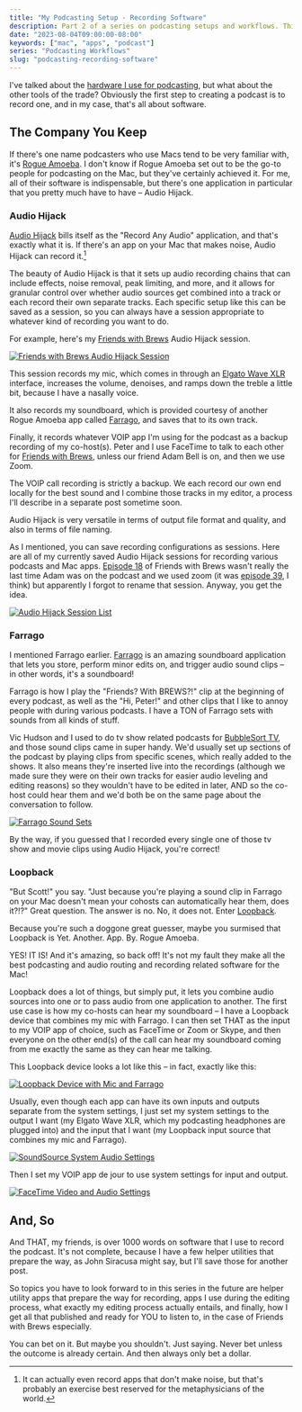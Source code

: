 ```yaml
---
title: "My Podcasting Setup - Recording Software"
description: Part 2 of a series on podcasting setups and workflows. This is the software I use for recording podcasts.
date: "2023-08-04T09:00:00-08:00"
keywords: ["mac", "apps", "podcast"]
series: "Podcasting Workflows"
slug: "podcasting-recording-software"
---
```


I've talked about the [hardware I use for podcasting](https://scottwillsey.com/podcasting-setup-hardware/), but what about the other tools of the trade? Obviously the first step to creating a podcast is to record one, and in my case, that's all about software.

## The Company You Keep

If there's one name podcasters who use Macs tend to be very familiar with, it's [Rogue Amoeba](https://rogueamoeba.com). I don't know if Rogue Amoeba set out to be the go-to people for podcasting on the Mac, but they've certainly achieved it. For me, all of their software is indispensable, but there's one application in particular that you pretty much have to have – Audio Hijack.

### Audio Hijack

[Audio Hijack](https://rogueamoeba.com/audiohijack/) bills itself as the "Record Any Audio" application, and that's exactly what it is. If there's an app on your Mac that makes noise, Audio Hijack can record it.[^1]

The beauty of Audio Hijack is that it sets up audio recording chains that can include effects, noise removal, peak limiting, and more, and it allows for granular control over whether audio sources get combined into a track or each record their own separate tracks. Each specific setup like this can be saved as a session, so you can always have a session appropriate to whatever kind of recording you want to do.

For example, here's my [Friends with Brews](https://friendswithbrews.com) Audio Hijack session.

[![Friends with Brews Audio Hijack Session](../../assets/images/posts/AudioHijackFwBSession-296E143F-42B1-4413-9652-108458F4BB64.jpeg)](/images/posts/AudioHijackFwBSession-296E143F-42B1-4413-9652-108458F4BB64.jpeg)

This session records my mic, which comes in through an [Elgato Wave XLR](https://www.elgato.com/us/en/p/wave-xlr) interface, increases the volume, denoises, and ramps down the treble a little bit, because I have a nasally voice.

It also records my soundboard, which is provided courtesy of another Rogue Amoeba app called [Farrago](https://rogueamoeba.com/farrago/), and saves that to its own track.

Finally, it records whatever VOIP app I'm using for the podcast as a backup recording of my co-host(s). Peter and I use FaceTime to talk to each other for [Friends with Brews](https://friendswithbrews.com), unless our friend Adam Bell is on, and then we use Zoom.

The VOIP call recording is strictly a backup. We each record our own end locally for the best sound and I combine those tracks in my editor, a process I'll describe in a separate post sometime soon.

Audio Hijack is very versatile in terms of output file format and quality, and also in terms of file naming.

As I mentioned, you can save recording configurations as sessions. Here are all of my currently saved Audio Hijack sessions for recording various podcasts and Mac apps. [Episode 18](https://friendswithbrews.com/18/) of Friends with Brews wasn't really the last time Adam was on the podcast and we used zoom (it was [episode 39](https://friendswithbrews.com/39/), I think) but apparently I forgot to rename that session. Anyway, you get the idea.

[![Audio Hijack Session List](../../assets/images/posts/AudioHijackSessionsList-22BCE0E0-6ECE-417D-B0F0-20DDEACD35B4.jpeg)](/images/posts/AudioHijackSessionsList-22BCE0E0-6ECE-417D-B0F0-20DDEACD35B4.jpeg)

### Farrago

I mentioned Farrago earlier. [Farrago](https://rogueamoeba.com/farrago/) is an amazing soundboard application that lets you store, perform minor edits on, and trigger audio sound clips – in other words, it's a soundboard!

Farrago is how I play the "Friends? With BREWS?!" clip at the beginning of every podcast, as well as the "Hi, Peter!" and other clips that I like to annoy people with during various podcasts. I have a TON of Farrago sets with sounds from all kinds of stuff.

Vic Hudson and I used to do tv show related podcasts for [BubbleSort TV](https://bubblesort.show/bubblesort-tv/), and those sound clips came in super handy. We'd usually set up sections of the podcast by playing clips from specific scenes, which really added to the shows. It also means they're inserted live into the recordings (although we made sure they were on their own tracks for easier audio leveling and editing reasons) so they wouldn't have to be edited in later, AND so the co-host could hear them and we'd both be on the same page about the conversation to follow.

[![Farrago Sound Sets](../../assets/images/posts/FarragoSets-96F9B286-8CC9-4BAD-9CAE-9DCBCA223A29.jpeg)](/images/posts/FarragoSets-96F9B286-8CC9-4BAD-9CAE-9DCBCA223A29.jpeg)

By the way, if you guessed that I recorded every single one of those tv show and movie clips using Audio Hijack, you're correct!

### Loopback

"But Scott!" you say. "Just because you're playing a sound clip in Farrago on your Mac doesn't mean your cohosts can automatically hear them, does it?!?" Great question. The answer is no. No, it does not. Enter [Loopback](https://rogueamoeba.com/loopback/).

Because you're such a doggone great guesser, maybe you surmised that Loopback is Yet. Another. App. By. Rogue Amoeba.

YES! IT IS! And it's amazing, so back off! It's not my fault they make all the best podcasting and audio routing and recording related software for the Mac!

Loopback does a lot of things, but simply put, it lets you combine audio sources into one or to pass audio from one application to another. The first use case is how my co-hosts can hear my soundboard – I have a Loopback device that combines my mic with Farrago. I can then set THAT as the input to my VOIP app of choice, such as FaceTime or Zoom or Skype, and then everyone on the other end(s) of the call can hear my soundboard coming from me exactly the same as they can hear me talking.

This Loopback device looks a lot like this – in fact, exactly like this:

[![Loopback Device with Mic and Farrago](../../assets/images/posts/LoopbackMicAndFarrago-A8783B3D-3C98-4FCC-BDAF-C4AB24B2D8FC.jpeg)](/images/posts/LoopbackMicAndFarrago-A8783B3D-3C98-4FCC-BDAF-C4AB24B2D8FC.jpeg)

Usually, even though each app can have its own inputs and outputs separate from the system settings, I just set my system settings to the output I want (my Elgato Wave XLR, which my podcasting headphones are plugged into) and the input that I want (my Loopback input source that combines my mic and Farrago).

[![SoundSource System Audio Settings](../../assets/images/posts/SoundSource-25F30062-97B2-48F2-A923-EFA82FAC2FD8.png)](/images/posts/SoundSource-25F30062-97B2-48F2-A923-EFA82FAC2FD8.webp)

Then I set my VOIP app de jour to use system settings for input and output.

[![FaceTime Video and Audio Settings](../../assets/images/posts/FaceTimeVideoAudioSettings-25F30062-97B2-48F2-A923-EFA82FAC2FD8.jpeg)](/images/posts/FaceTimeVideoAudioSettings-25F30062-97B2-48F2-A923-EFA82FAC2FD8.jpeg)

## And, So

And THAT, my friends, is over 1000 words on software that I use to record the podcast. It's not complete, because I have a few helper utilities that prepare the way, as John Siracusa might say, but I'll save those for another post.

So topics you have to look forward to in this series in the future are helper utility apps that prepare the way for recording, apps I use during the editing process, what exactly my editing process actually entails, and finally, how I get all that published and ready for YOU to listen to, in the case of Friends with Brews especially.

You can bet on it. But maybe you shouldn't. Just saying. Never bet unless the outcome is already certain. And then always only bet a dollar.

[^1]: It can actually even record apps that don't make noise, but that's probably an exercise best reserved for the metaphysicians of the world.
